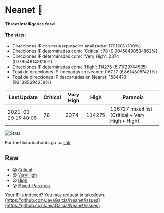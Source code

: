 # Neanet :hocho:
#### Threat intelligence feed
#### The stats:

- Direcciones IP con mala reputacion analizadas: 1701205 (100%)
- Direcciones IP determinadas como 'Critical':  78 (0.00458498534862%)
- Direcciones IP determinadas como 'Very High':  2374 (0.139548143816%)
- Direcciones IP determinadas como 'High':  114275 (6.71729744505)
- Total de direcciones IP indexadas en Neanet:  116727 (6.86143057421%)
- Total de direcciones IP descartadas en Neanet:  1584478 (93.1385694258%)

| Last Update | Critical | Very High | High | Paranoia |
| --- | --- | --- | --- | --- |
| 2021-01-29 15:48:05 | 78 | 2374 | 114275 | 116727 mixed list (Critical + Very High + High)|

![Stats](https://docs.google.com/spreadsheets/d/e/2PACX-1vSnaNMIXVabIpDJjufMlzH7poXnshF3mgd8Is1g9ytUEzVsP5my4Trn8f-xkoLLQ38xpL3HtmUexLo6/pubchart?oid=501124687&format=image)

For the historical stats go to: [link](/stats.csv)
## Raw
- :scream: [Critical](https://raw.githubusercontent.com/JavaGarcia/Neanet/master/blacklists/neanet_critical.txt)
- :fearful: [VeryHigh](https://raw.githubusercontent.com/JavaGarcia/Neanet/master/blacklists/neanet_veryHigh.txtt)
- :frowning: [High](https://raw.githubusercontent.com/JavaGarcia/Neanet/master/blacklists/neanet_high.txt)
- :dizzy_face: [Mixed-Paranoia](https://raw.githubusercontent.com/JavaGarcia/Neanet/master/blacklists/neanet_all.txt)


Your IP is indexed? You may request to takedown. [https://github.com/JavaGarcia/Neanet/issues](https://github.com/JavaGarcia/Neanet/issues)





































































































































































































































































































































































































































































































































































































































































































































































































































































































































































































































































































































































































































































































































































































































































































































































































































































































































































































































































































































































































































































































































































































































































































































































































































































































































































































































































































































































































































































































































































































































































































































































































































































































































































































































































































































































































































































































































































































































































































































































